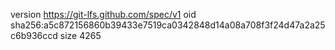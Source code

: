 version https://git-lfs.github.com/spec/v1
oid sha256:a5c872156860b39433e7519ca0342848d14a08a708f3f24d47a2a25c6b936ccd
size 4265
